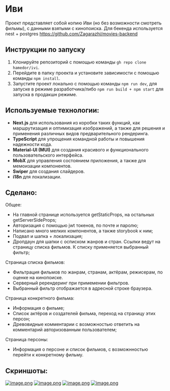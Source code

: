 # Иви

Проект представляет собой копию Иви (но без возможности смотреть фильмы), с данными взятыми с кинопоиска.
Для бекенда используется nest + postgres https://github.com/Zagarazhi/movies-backend


## Инструкции по запуску

1. Клонируйте репозиторий с помощью команды `gh repo clone hamedor/ivi`.
2. Перейдите в папку проекта и установите зависимости с помощью команды `npm install`.
3. Запустите проект локально с помощью команды `npm run dev`, для запуске в режиме разработчика/либо `npm run build + npm start` для запуска в продакшн режиме.

## Используемые технологии:

- **Next.js** для использования из коробки таких функций, как маршрутизация и оптимизация изображений, а также для решения и применения различных видов предварительного рендеринга.
- **TypeScript** для упрощения командной работы и повышения надежности кода.
- **Material-UI (MUI)** для создания красивого и функционального пользовательского интерфейса.
- **MobX** для управления состоянием приложения, а также для мемоизации компонентов.
- **Swiper** для создания слайдеров.
- **i18n** для локализации.

## Сделано:

Общее:
- На главной странице используется getStaticProps, на остальных getServerSideProps;
- Авторизация с помощью jwt токенов, по почте и паролю;
- Написано много мелких компонентов, а также storybook к ним;
- Подвал и шапка + локализация;
- Дропдаун для шапки с осписком жанров и стран. Ссылки ведут на страницу списка фильмов. К списку применяется выбранный фильтр;

Cтраница списка фильмов:
- Фильтрация фильмов по жанрам, странам, актёрам, режисерам, по оценке на кинопоиске.
- Серверный ререндеринг при примемении фильтров.
- Выбранный фильтр отображается в адресной строке браузера.

Страница конкретного фильма:

- Информация о фильме;
- Список актёров и создателей фильма, переход на страницу этих персон;
- Древовидные комментарии с возможностью ответить на комментарий авторизованным пользователем;

Страница персоны:
- Информация о персоне и список фильмов, с возможнностью перейти к конкретному фильму.

## Скриншоты:

[![image.png](https://i.postimg.cc/02j4JcLm/image.png)](https://postimg.cc/ppNCwYVX)
[![image.png](https://i.postimg.cc/ZYW7bj2M/image.png)](https://postimg.cc/hhqbM8SL)
[![image.png](https://i.postimg.cc/zBsnXwHs/image.png)](https://postimg.cc/R6T3gHRd)
[![image.png](https://i.postimg.cc/tCCgnZdw/image.png)](https://postimg.cc/0rFvLNB0)